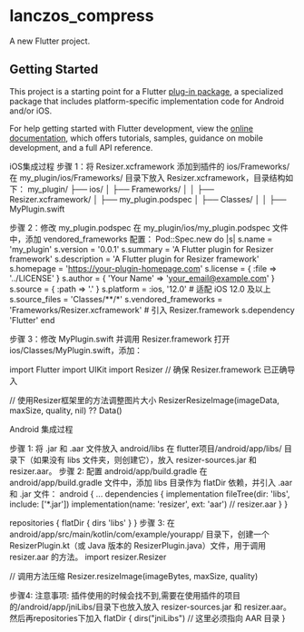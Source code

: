 # lanczos_compress

A new Flutter project.

## Getting Started

This project is a starting point for a Flutter
[plug-in package](https://flutter.dev/to/develop-plugins),
a specialized package that includes platform-specific implementation code for
Android and/or iOS.

For help getting started with Flutter development, view the
[online documentation](https://docs.flutter.dev), which offers tutorials,
samples, guidance on mobile development, and a full API reference.

iOS集成过程
步骤 1：将 Resizer.xcframework 添加到插件的 ios/Frameworks/
在 my_plugin/ios/Frameworks/ 目录下放入 Resizer.xcframework，目录结构如下：
my_plugin/
├── ios/
│   ├── Frameworks/
│   │   ├── Resizer.xcframework/
│   ├── my_plugin.podspec
│   ├── Classes/
│   │   ├── MyPlugin.swift

步骤 2：修改 my_plugin.podspec
在 my_plugin/ios/my_plugin.podspec 文件中，添加 vendored_frameworks 配置：
Pod::Spec.new do |s|
s.name             = 'my_plugin'
s.version          = '0.0.1'
s.summary          = 'A Flutter plugin for Resizer framework'
s.description      = 'A Flutter plugin for Resizer framework'
s.homepage         = 'https://your-plugin-homepage.com'
s.license          = { :file => '../LICENSE' }
s.author           = { 'Your Name' => 'your_email@example.com' }
s.source           = { :path => '.' }
s.platform         = :ios, '12.0'  # 适配 iOS 12.0 及以上
s.source_files     = 'Classes/**/*'
s.vendored_frameworks = 'Frameworks/Resizer.xcframework' # 引入 Resizer.framework
s.dependency 'Flutter'
end

步骤 3：修改 MyPlugin.swift 并调用 Resizer.framework
打开 ios/Classes/MyPlugin.swift，添加：

import Flutter
import UIKit
import Resizer  // 确保 Resizer.framework 已正确导入

// 使用Resizer框架里的方法调整图片大小
ResizerResizeImage(imageData, maxSize, quality, nil) ?? Data()

Android 集成过程

步骤 1: 将 .jar 和 .aar 文件放入 android/libs
在 flutter项目/android/app/libs/ 目录下（如果没有 libs 文件夹，则创建它），放入 resizer-sources.jar 和 resizer.aar。
步骤 2: 配置 android/app/build.gradle
在 android/app/build.gradle 文件中，添加 libs 目录作为 flatDir 依赖，并引入 .aar 和 .jar 文件：
android {
...
dependencies {
implementation fileTree(dir: 'libs', include: ['*.jar'])
implementation(name: 'resizer', ext: 'aar')  // resizer.aar
}
}

repositories {
flatDir {
dirs 'libs'
}
}
步骤 3: 在 android/app/src/main/kotlin/com/example/yourapp/ 目录下，创建一个 ResizerPlugin.kt（或 Java 版本的 ResizerPlugin.java）文件，用于调用 resizer.aar 的方法。
import resizer.Resizer

// 调用方法压缩
Resizer.resizeImage(imageBytes, maxSize, quality)

步骤4: 注意事项:
插件使用的时候会找不到,需要在使用插件的项目的/android/app/jniLibs/目录下也放入放入 resizer-sources.jar 和 resizer.aar。
然后再repositories下加入
flatDir {
dirs("jniLibs") // 这里必须指向 AAR 目录
}